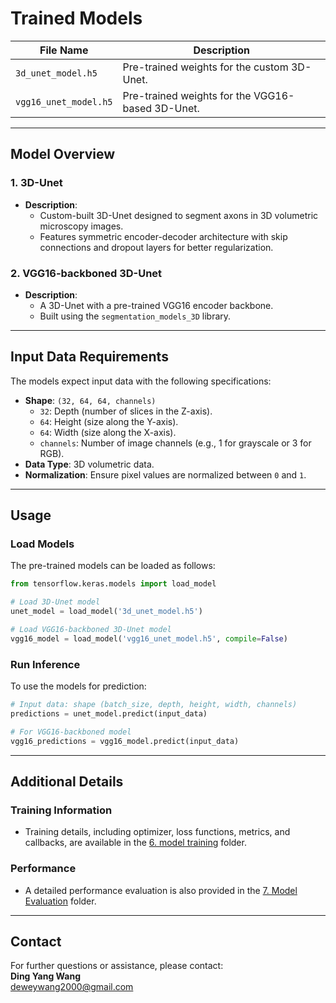 # **Trained Models**

| **File Name**         | **Description**                               |
|------------------------|-----------------------------------------------|
| `3d_unet_model.h5`    | Pre-trained weights for the custom 3D-Unet.   |
| `vgg16_unet_model.h5` | Pre-trained weights for the VGG16-based 3D-Unet.|

---

## **Model Overview**

### **1. 3D-Unet**
- **Description**:
  - Custom-built 3D-Unet designed to segment axons in 3D volumetric microscopy images.
  - Features symmetric encoder-decoder architecture with skip connections and dropout layers for better regularization.


### **2. VGG16-backboned 3D-Unet**
- **Description**:
  - A 3D-Unet with a pre-trained VGG16 encoder backbone.
  - Built using the `segmentation_models_3D` library.

---

## **Input Data Requirements**

The models expect input data with the following specifications:

- **Shape**: `(32, 64, 64, channels)`  
  - `32`: Depth (number of slices in the Z-axis).  
  - `64`: Height (size along the Y-axis).  
  - `64`: Width (size along the X-axis).  
  - `channels`: Number of image channels (e.g., 1 for grayscale or 3 for RGB).  
- **Data Type**: 3D volumetric data.  
- **Normalization**: Ensure pixel values are normalized between `0` and `1`.  

---

## **Usage**

### **Load Models**
The pre-trained models can be loaded as follows:
```python
from tensorflow.keras.models import load_model

# Load 3D-Unet model
unet_model = load_model('3d_unet_model.h5')

# Load VGG16-backboned 3D-Unet model
vgg16_model = load_model('vgg16_unet_model.h5', compile=False)
```

### **Run Inference**
To use the models for prediction:
```python
# Input data: shape (batch_size, depth, height, width, channels)
predictions = unet_model.predict(input_data)

# For VGG16-backboned model
vgg16_predictions = vgg16_model.predict(input_data)
```

---

## **Additional Details**

### **Training Information**
- Training details, including optimizer, loss functions, metrics, and callbacks, are available in the [6. model training](../script/6.%20model%20trainning) folder.

### **Performance**
- A detailed performance evaluation is also provided in the [7. Model Evaluation](../script/7.%20Model%20Evaluation) folder.

---

## **Contact**

For further questions or assistance, please contact:  
**Ding Yang Wang**  
[deweywang2000@gmail.com](mailto:deweywang2000@gmail.com)
